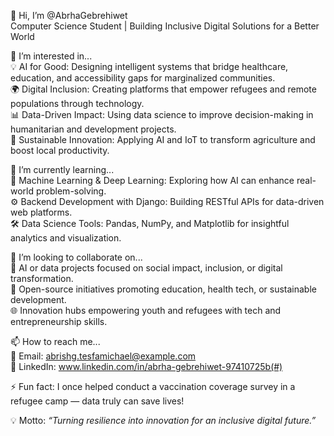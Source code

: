  
👋 Hi, I’m @AbrhaGebrehiwet  
Computer Science Student | Building Inclusive Digital Solutions for a Better World  

👀 I’m interested in...  
💡 AI for Good: Designing intelligent systems that bridge healthcare, education, and accessibility gaps for marginalized communities.  
🌍 Digital Inclusion: Creating platforms that empower refugees and remote populations through technology.  
📊 Data-Driven Impact: Using data science to improve decision-making in humanitarian and development projects.  
🌱 Sustainable Innovation: Applying AI and IoT to transform agriculture and boost local productivity.  

🌱 I’m currently learning...  
🧠 Machine Learning & Deep Learning: Exploring how AI can enhance real-world problem-solving.  
⚙️ Backend Development with Django: Building RESTful APIs for data-driven web platforms.  
🛠️ Data Science Tools: Pandas, NumPy, and Matplotlib for insightful analytics and visualization.  

💞️ I’m looking to collaborate on...  
🤝 AI or data projects focused on social impact, inclusion, or digital transformation.  
🚀 Open-source initiatives promoting education, health tech, or sustainable development.  
🌐 Innovation hubs empowering youth and refugees with tech and entrepreneurship skills.  

📫 How to reach me...  
📧 Email: abrishg.tesfamichael@example.com  
💼 LinkedIn: www.linkedin.com/in/abrha-gebrehiwet-97410725b(#)   

⚡ Fun fact: I once helped conduct a vaccination coverage survey in a refugee camp — data truly can save lives!  

💡 Motto: *“Turning resilience into innovation for an inclusive digital future.”*  
